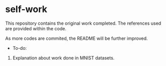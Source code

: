 # self-work
This repository contains the original work completed. The references used are provided within the code. 

As more codes are commited, the README will be further improved. 

* To-do:
1. Explanation about work done in MNIST datasets. 

